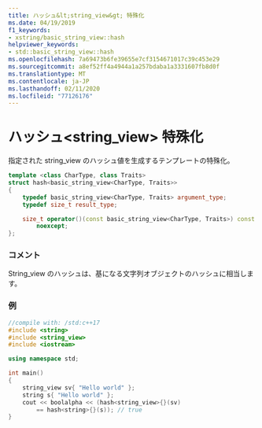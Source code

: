 ```yaml
---
title: ハッシュ&lt;string_view&gt; 特殊化
ms.date: 04/19/2019
f1_keywords:
- xstring/basic_string_view::hash
helpviewer_keywords:
- std::basic_string_view::hash
ms.openlocfilehash: 7a69473b6fe39655e7cf3154671017c39c453e29
ms.sourcegitcommit: a8ef52ff4a4944a1a257bdaba1a3331607fb8d0f
ms.translationtype: MT
ms.contentlocale: ja-JP
ms.lasthandoff: 02/11/2020
ms.locfileid: "77126176"
---
```

# <a name="hashltstring_viewgt-specialization"></a>ハッシュ&lt;string_view&gt; 特殊化

指定された string_view のハッシュ値を生成するテンプレートの特殊化。

```cpp
template <class CharType, class Traits>
struct hash<basic_string_view<CharType, Traits>>
{
    typedef basic_string_view<CharType, Traits> argument_type;
    typedef size_t result_type;

    size_t operator()(const basic_string_view<CharType, Traits>) const
        noexcept;
};
```
### <a name="remarks"></a>コメント

String_view のハッシュは、基になる文字列オブジェクトのハッシュに相当します。

### <a name="example"></a>例

```cpp
//compile with: /std:c++17
#include <string>
#include <string_view>
#include <iostream>

using namespace std;

int main()
{
    string_view sv{ "Hello world" };
    string s{ "Hello world" };
    cout << boolalpha << (hash<string_view>{}(sv)
        == hash<string>{}(s)); // true
}
```